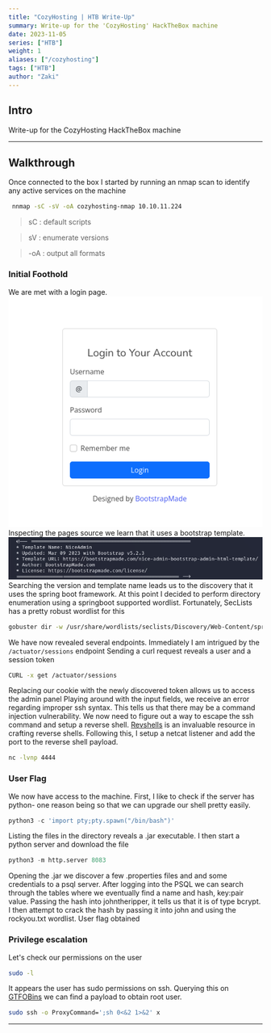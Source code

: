 ```yaml
---
title: "CozyHosting | HTB Write-Up"
summary: Write-up for the 'CozyHosting' HackTheBox machine
date: 2023-11-05
series: ["HTB"]
weight: 1
aliases: ["/cozyhosting"]
tags: ["HTB"]
author: "Zaki"
---
```


## Intro

Write-up for the CozyHosting HackTheBox machine

---

## Walkthrough

Once connected to the box I started by running an nmap scan to identify any active services on the machine

```bash
 nnmap -sC -sV -oA cozyhosting-nmap 10.10.11.224
```

> sC : default scripts

> sV : enumerate versions

> -oA : output all formats

### Initial Foothold

We are met with a login page.
![](https://raw.githubusercontent.com/zaakirio/infosec-blog/master/content/posts/htb/images/cozy-login.png)
Inspecting the pages source we learn that it uses a bootstrap template.
![](https://raw.githubusercontent.com/zaakirio/infosec-blog/master/content/posts/htb/images/bootstrap-header-cozy.png)
 Searching the version and template name leads us to the discovery that it uses the spring boot framework. At this point I decided to perform directory enumeration using a springboot supported wordlist. Fortunately, SecLists has a pretty robust wordlist for this

```bash
gobuster dir -w /usr/share/wordlists/seclists/Discovery/Web-Content/spring-boot.txt -u http://cozyhosting.htb
```

We have now revealed several endpoints. Immediately I am intrigued by the `/actuator/sessions` endpoint
Sending a curl request reveals a user and a session token

```bash
CURL -x get /actuator/sessions
```

Replacing our cookie with the newly discovered token allows us to access the admin panel
Playing around with the input fields, we receive an error regarding improper ssh syntax. This tells us that there may be a command injection vulnerability. We now need to figure out a way to escape the ssh command and setup a reverse shell. [Revshells](https://www.revshells.com) is an invaluable resource in crafting reverse shells. Following this, I setup a netcat listener and add the port to the reverse shell payload.

```bash
nc -lvnp 4444
```



### User Flag

We now have access to the machine. First, I like to check if the server has python- one reason being so that we can upgrade our shell pretty easily.

```python
python3 -c 'import pty;pty.spawn("/bin/bash")'
```

Listing the files in the directory reveals a .jar executable. I then start a python server and download the file

```python
python3 -m http.server 8083
```

Opening the .jar we discover a few .properties files and and some credentials to a psql server. After logging into the PSQL we can search through the tables where we eventually find a name and hash, key:pair value. Passing the hash into johntheripper, it tells us that it is of type bcrypt. I then attempt to crack the hash by passing it into john and using the rockyou.txt wordlist.
User flag obtained

### Privilege escalation

Let's check our permissions on the user

```bash
sudo -l
```

It appears the user has sudo permissions on ssh. Querying this on [GTFOBins](https://gtfobins.github.io/gtfobins/ssh/) we can find a payload to obtain root user.

```bash
sudo ssh -o ProxyCommand=';sh 0<&2 1>&2' x
```

---

